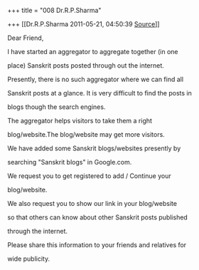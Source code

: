 +++
title = "008 Dr.R.P.Sharma"

+++
[[Dr.R.P.Sharma	2011-05-21, 04:50:39 [Source](https://groups.google.com/g/samskrita/c/yNaJ1ygd2wE)]]



Dear Friend,  
  
I have started an aggregator to aggregate together (in one  
  
place) Sanskrit posts posted through out the internet.  
  
  
Presently, there is no such aggregator where we can find all  
  
Sanskrit posts at a glance. It is very difficult to find the posts in  
  
blogs though the search engines.  
  
  
The aggregator helps visitors to take them a right  
  
blog/website.The blog/website may get more visitors.  
  
We have added some Sanskrit blogs/websites presently by  
  
searching "Sanskrit blogs" in Google.com.  
  
  
We request you to get registered to add / Continue your  
  
blog/website.  
  
  
We also request you to show our link in your blog/website  
  
so that others can know about other Sanskrit posts published  
  
through the internet.  
  
  
Please share this information to your friends and relatives for  
  
wide publicity.  
  

